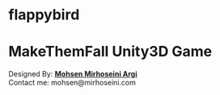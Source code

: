 # flappybird

<h1>MakeThemFall Unity3D Game</h1>
Designed By: <a href="http://www.mirhoseini.com" target="_blank"><b>Mohsen Mirhoseini Argi</b></a><br />
Contact me: mohsen@mirhoseini.com
